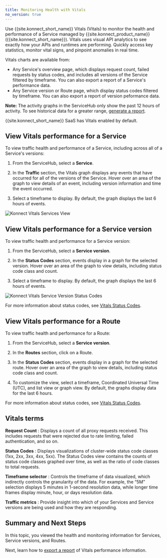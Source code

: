 ```yaml
---
title: Monitoring Health with Vitals
no_version: true
---
```


Use {{site.konnect_short_name}} Vitals (Vitals) to monitor the health and
performance of a Service managed by {{site.konnect_product_name}}
({{site.konnect_short_name}}). Vitals uses visual API analytics to see exactly
how your APIs and runtimes are performing. Quickly access key statistics,
monitor vital signs, and pinpoint anomalies in real time.

Vitals charts are available from:
* Any Service's overview page, which displays request count, failed requests by
status codes, and includes all versions of the Service filtered by timeframe.
You can also export a report of a Service's
performance data.
* Any Service version or Route page, which display status codes filtered by
timeframe. You can also export a report of version peformance data.

<div class="alert alert-ee blue">
<b>Note:</b> The activity graphs in the ServiceHub only show the past 12 hours
of activity. To see historical data for a greater range,
<a href="/konnect/vitals/generate-reports">generate a report</a>.
</div>

{{site.konnect_short_name}} SaaS has Vitals enabled by default.

## View Vitals performance for a Service

To view traffic health and performance of a Service, including across all of a
Service's versions:

1. From the ServiceHub, select a **Service**.

2. In the **Traffic** section, the Vitals graph displays any events that have
occurred for all of the versions of the Service. Hover over an area of the
graph to view details of an event, including version information and time the
event occurred.

3. Select a timeframe to display. By default, the graph displays the last
6 hours of events.

![Konnect Vitals Services View](/assets/images/docs/konnect/konnect-vitals-services.png)


## View Vitals performance for a Service version

To view traffic health and performance for a Service version:

1. From the ServiceHub, select a **Service version**.

2. In the **Status Codes** section, events display in a graph for the selected
version. Hover over an area of the graph to view details, including status code
class and count.

3. Select a timeframe to display. By default, the graph displays the last 6
hours of events.

![Konnect Vitals Service Version Status Codes](/assets/images/docs/konnect/konnect-vitals-status-codes.png)

For more information about status codes, see
[Vitals Status Codes](/enterprise/latest/vitals/vitals-metrics/#status-codes).


## View Vitals performance for a Route

To view traffic health and performance for a Route:

1. From the ServiceHub, select a **Service version**.

2. In the **Routes** section, click on a Route.

4. In the **Status Codes** section, events display in a graph for the selected
route. Hover over an area of the graph to view details, including status code
class and count.

5. To customize the view, select a timeframe, Coordinated Universal Time (UTC),
and list view or graph view. By default, the graphs display data for the last 6
hours.

For more information about status codes, see
[Vitals Status Codes](/enterprise/latest/vitals/vitals-metrics/#status-codes).


## Vitals terms

**Request Count**
: Displays a count of all proxy requests received. This includes requests that
were rejected due to rate limiting, failed authentication, and so on.

**Status Codes**
: Displays visualizations of cluster-wide status code classes (1xx, 2xx, 3xx,
  4xx, 5xx). The Status Codes view contains the counts of status code classes
  graphed over time, as well as the ratio of code classes to total requests.

**Timeframe selector**
: Controls the timeframe of data visualized, which indirectly controls the
granularity of the data. For example, the “5M” selection displays 5 minutes in
1-second resolution data, while longer time frames display minute, hour, or
days resolution data.

**Traffic metrics**
: Provide insight into which of your Services and Service versions are being
used and how they are responding.


## Summary and Next Steps

In this topic, you viewed the health and monitoring information for
Services, Service versions, and Routes.

Next, learn how to [export a report](/konnect/vitals/generate-reports) of Vitals performance information.
